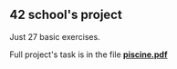 ## 42 school's project

Just 27 basic exercises.

Full project's task is in the file [**piscine.pdf**](piscine.pdf)
